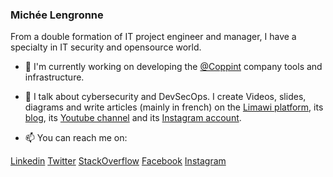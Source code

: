 ### Michée Lengronne

From a double formation of IT project engineer and manager, I have a specialty in IT security and opensource world.

- 🔭 I'm currently working on developing the [@Coppint] company tools and infrastructure.

- 💬 I talk about cybersecurity and DevSecOps. I create Videos, slides, diagrams and write articles (mainly in french) on the [Limawi platform], its [blog](https://blog.limawi.io), its [Youtube channel](https://www.youtube.com/channel/UCxOvLOXTZFhy8NPMsxg5ogw) and its [Instagram account](https://www.instagram.com/limawi.official.fr/).

- 📫 You can reach me on:

[Linkedin] [Twitter] [StackOverflow] [Facebook] [Instagram]

[@Coppint]: /https://github.com/Coppint "Coppint Github team"
[Limawi platform]: /https://limawi.io "Limawi website"
[Linkedin]: /https://www.linkedin.com/in/micheelengronne "Michée Lengronne LinkedIn profile"
[Twitter]: /https://twitter.com/MicheeLengronne "Michée Lengronne Twitter"
[StackOverflow]: /https://stackoverflow.com/story/micheelengronne "Michée Lengronne StackOverflow"
[Facebook]: /https://www.facebook.com/michee.lengronne/ "Michée Lengronne Facebook"
[Instagram]: /https://www.instagram.com/michee.lengronne/ "Michée Lengronne Instagram"

<!--
**micheelengronne/micheelengronne** is a ✨ _special_ ✨ repository because its `README.md` (this file) appears on your GitHub profile.

Here are some ideas to get you started:

- 🔭 I’m currently working on ...
- 🌱 I’m currently learning ...
- 👯 I’m looking to collaborate on ...
- 🤔 I’m looking for help with ...
- 💬 Ask me about ...
- 📫 How to reach me: ...
- 😄 Pronouns: ...
- ⚡ Fun fact: ...
-->
